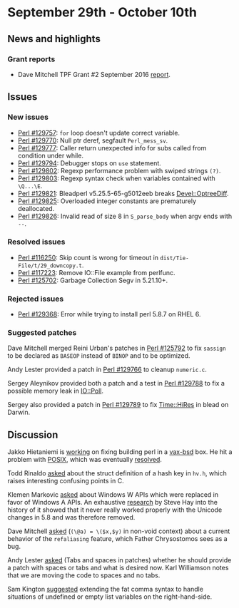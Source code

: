 # September 29th - October 10th

## News and highlights

### Grant reports

* Dave Mitchell TPF Grant \#2 September 2016
  [report](http://nntp.perl.org/group/perl.perl5.porters/240117).

## Issues

### New issues

* [Perl #129757](http://rt.perl.org/Ticket/Display.html?id=129757):
  `for` loop doesn't update correct variable.
* [Perl #129770](http://rt.perl.org/Ticket/Display.html?id=129770):
  Null ptr deref, segfault `Perl_mess_sv`.
* [Perl #129777](http://rt.perl.org/Ticket/Display.html?id=129777):
  Caller return unexpected info for subs called from condition under
  while.
* [Perl #129794](http://rt.perl.org/Ticket/Display.html?id=129794):
  Debugger stops on `use` statement.
* [Perl #129802](http://rt.perl.org/Ticket/Display.html?id=129802):
  Regexp performance problem with swiped strings `(?)`.
* [Perl #129803](http://rt.perl.org/Ticket/Display.html?id=129803):
  Regexp syntax check when variables contained with `\Q...\E`.
* [Perl #129821](http://rt.perl.org/Ticket/Display.html?id=129821):
  Bleadperl v5\.25\.5\-65\-g5012eeb breaks
  [Devel::OptreeDiff](http://metacpan.org/pod/Devel::OptreeDiff).
* [Perl #129825](http://rt.perl.org/Ticket/Display.html?id=129825):
  Overloaded integer constants are prematurely deallocated.
* [Perl #129826](http://rt.perl.org/Ticket/Display.html?id=129826):
  Invalid read of size 8 in `S_parse_body` when argv ends with `--`.

### Resolved issues

* [Perl #116250](http://rt.perl.org/Ticket/Display.html?id=116250):
  Skip count is wrong for timeout in
  `dist/Tie-File/t/29_downcopy.t`.
* [Perl #117223](http://rt.perl.org/Ticket/Display.html?id=117223):
  Remove IO::File example from perlfunc.
* [Perl #125702](http://rt.perl.org/Ticket/Display.html?id=125702):
  Garbage Collection Segv in 5.21.10+.

### Rejected issues

* [Perl #129368](http://rt.perl.org/Ticket/Display.html?id=129368):
  Error while trying to install perl 5.8.7 on RHEL 6.

### Suggested patches

Dave Mitchell merged Reini Urban's patches in
[Perl #125792](http://rt.perl.org/Ticket/Display.html?id=125792)
to fix `sassign` to be declared as `BASEOP` instead of `BINOP` and
to be optimized.

Andy Lester provided a patch in
[Perl #129766](http://rt.perl.org/Ticket/Display.html?id=129766)
to cleanup `numeric.c`.

Sergey Aleynikov provided both a patch and a test in
[Perl #129788](http://rt.perl.org/Ticket/Display.html?id=129788)
to fix a possible memory leak in
[IO::Poll](http://metacpan.org/pod/IO::Poll).

Sergey also provided a patch in
[Perl #129789](http://rt.perl.org/Ticket/Display.html?id=129789)
to fix [Time::HiRes](http://metacpan.org/pod/Time::HiRes) in
blead on Darwin.

## Discussion

Jakko Hietaniemi is
[working](http://nntp.perl.org/group/perl.perl5.porters/240067)
on fixing building perl in a
[vax-bsd](http://wiki.netbsd.org/ports/vax/) box. He hit a problem
with [POSIX](http://metacpan.org/pod/POSIX), which was eventually
[resolved](http://perl5.git.perl.org/perl.git/commitdiff/0879cd66ef3f00918ae26d9bb7ac555d3911c548).

Todd Rinaldo
[asked](http://nntp.perl.org/group/perl.perl5.porters/240039)
about the struct definition of a hash key in `hv.h`, which raises
interesting confusing points in C.

Klemen Markovic
[asked](http://nntp.perl.org/group/perl.perl5.porters/240120) about
Windows W APIs which were replaced in favor of Windows A APIs. An
exhaustive
[research](http://nntp.perl.org/group/perl.perl5.porters/240132) by
Steve Hay into the history of it showed that it never really worked
properly with the Unicode changes in 5.8 and was therefore removed.

Dave Mitchell
[asked](http://nntp.perl.org/group/perl.perl5.porters/240156) (`(\@a)
= \($x,$y)` in non-void context) about a current behavior of the
`refaliasing` feature, which Father Chrysostomos sees as a bug.

Andy Lester
[asked](http://nntp.perl.org/group/perl.perl5.porters/240180) (Tabs and
spaces in patches) whether he should provide a patch with spaces or
tabs and what is desired now. Karl Williamson notes that we are moving
the code to spaces and no tabs.

Sam Kington
[suggested](http://nntp.perl.org/group/perl.perl5.porters/240137)
extending the fat comma syntax to handle situations of undefined or
empty list variables on the right-hand-side.
